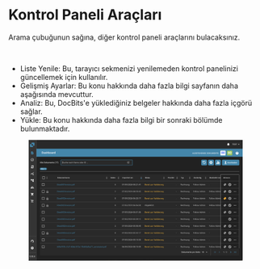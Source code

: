 # Kontrol Paneli Araçları

Arama çubuğunun sağına, diğer kontrol paneli araçlarını bulacaksınız.

<figure><img src="https://lh7-us.googleusercontent.com/QJpUDLYSPYvsgwyxSkaOZr5w4mdqYbWeRSckuLSbJXkgPccyFzvVK9q5p-bjXlR-q69KVZ2o--XZQGH_nCU90Sj7RNuyC1g-hJYWZRpxxILYeaTpw4afrjbdM8iatt2plPde_QtFuz7JSV1NtunRSiw" alt="" width="375"><figcaption></figcaption></figure>

* Liste Yenile: Bu, tarayıcı sekmenizi yenilemeden kontrol panelinizi güncellemek için kullanılır.
* Gelişmiş Ayarlar: Bu konu hakkında daha fazla bilgi sayfanın daha aşağısında mevcuttur.
* Analiz: Bu, DocBits'e yüklediğiniz belgeler hakkında daha fazla içgörü sağlar.
* Yükle: Bu konu hakkında daha fazla bilgi bir sonraki bölümde bulunmaktadır.

<figure><img src="../../.gitbook/assets/Bildschirmfoto 2024-05-07 um 22.00.32.png" alt=""><figcaption></figcaption></figure>
